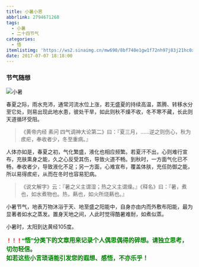 ```yaml
---
title: 小暑小思
abbrlink: 2794671268
tags:
  - 小暑
  - 二十四节气
categories:
  - 悟
itemlistimg: 'https://ws2.sinaimg.cn/mw690/8bf740e1gw1f72nh97j83j21hc0xcb29.jpg'
date: 2017-07-07 18:18:00
---
```

### 节气随想
![小暑](https://ws2.sinaimg.cn/mw690/8bf740e1gw1f72nh97j83j21hc0xcb29.jpg)  

春夏之际，雨水充沛，通常河流水位上涨，若无盛夏的持续高温，蒸腾、转移水分至它处，则易出现此地水患，彼处干旱，如此则秋不燥不收，冬不寒不藏，长此则天道循环受阻。  

> 《黄帝内经 素问 四气调神大论第二》曰：『夏三月，......逆之则伤心，秋为痎疟，奉收者少，冬至重病。』  

人体亦如是，春夏之初，气化繁盛，液化也相应频繁。若夏汗不出，心则难行宣布，充肤熏身之能，久之心反受其伤，导致火道不畅。到秋时，一方面气化已不畅，奉收者少，导致液化不足；另一方面，心难宣布，覆盖体肤，充任防御之能，所以易得痎疟，从而在冬时也容易犯病。  

> 《说文解字》云：『暑之义主谓湿；热之义主谓燥。』《释名》曰：『暑，煮也，如水煮物也。热，爇也，如火所烧爇也。』  

小暑节气，地表万物沐浴于天、地至盛之阳能中，自身亦由内而外敷布阳能，最为显著者如水之蒸发。置身天地之间，人此时觉得酷暑难耐，如煮似蒸。  

小暑时，太阳到达黄经105度。  

**<font color=red>！！！</font><font color=green face=微软雅黑 size=3>“悟”分类下的文章用来记录个人偶思偶得的碎想。请独立思考，切勿轻信。  
如若这些小言琐语能引发您的遐想、感悟，不亦乐乎！</font>**
